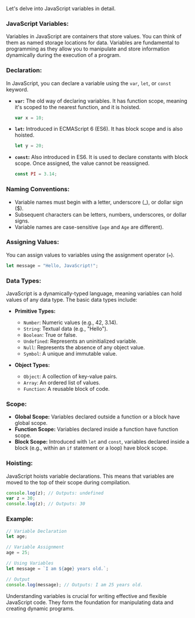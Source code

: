 Let's delve into JavaScript variables in detail.

### JavaScript Variables:

Variables in JavaScript are containers that store values. You can think of them as named storage locations for data. Variables are fundamental to programming as they allow you to manipulate and store information dynamically during the execution of a program.

### Declaration:

In JavaScript, you can declare a variable using the `var`, `let`, or `const` keyword.

- **`var`:** The old way of declaring variables. It has function scope, meaning it's scoped to the nearest function, and it is hoisted.

    ```javascript
    var x = 10;
    ```

- **`let`:** Introduced in ECMAScript 6 (ES6). It has block scope and is also hoisted.

    ```javascript
    let y = 20;
    ```

- **`const`:** Also introduced in ES6. It is used to declare constants with block scope. Once assigned, the value cannot be reassigned.

    ```javascript
    const PI = 3.14;
    ```

### Naming Conventions:

- Variable names must begin with a letter, underscore (_), or dollar sign ($).
- Subsequent characters can be letters, numbers, underscores, or dollar signs.
- Variable names are case-sensitive (`age` and `Age` are different).

### Assigning Values:

You can assign values to variables using the assignment operator (`=`).

```javascript
let message = "Hello, JavaScript!";
```

### Data Types:

JavaScript is a dynamically-typed language, meaning variables can hold values of any data type. The basic data types include:

- **Primitive Types:**
    - `Number`: Numeric values (e.g., 42, 3.14).
    - `String`: Textual data (e.g., "Hello").
    - `Boolean`: True or false.
    - `Undefined`: Represents an uninitialized variable.
    - `Null`: Represents the absence of any object value.
    - `Symbol`: A unique and immutable value.

- **Object Types:**
    - `Object`: A collection of key-value pairs.
    - `Array`: An ordered list of values.
    - `Function`: A reusable block of code.

### Scope:

- **Global Scope:** Variables declared outside a function or a block have global scope.
- **Function Scope:** Variables declared inside a function have function scope.
- **Block Scope:** Introduced with `let` and `const`, variables declared inside a block (e.g., within an `if` statement or a loop) have block scope.

### Hoisting:

JavaScript hoists variable declarations. This means that variables are moved to the top of their scope during compilation.

```javascript
console.log(z); // Outputs: undefined
var z = 30;
console.log(z); // Outputs: 30
```

### Example:

```javascript
// Variable Declaration
let age;

// Variable Assignment
age = 25;

// Using Variables
let message = `I am ${age} years old.`;

// Output
console.log(message); // Outputs: I am 25 years old.
```

Understanding variables is crucial for writing effective and flexible JavaScript code. They form the foundation for manipulating data and creating dynamic programs.